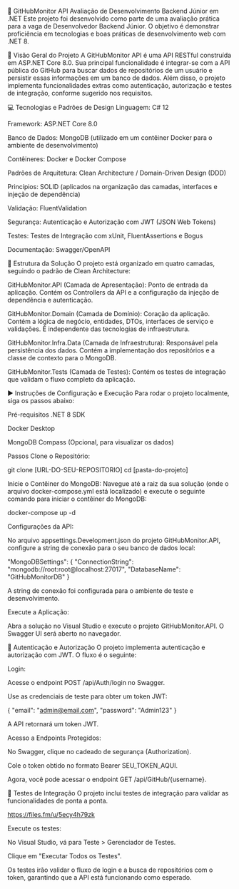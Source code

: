 ﻿🚀 GitHubMonitor API
Avaliação de Desenvolvimento Backend Júnior em .NET
Este projeto foi desenvolvido como parte de uma avaliação prática para a vaga de Desenvolvedor Backend Júnior. O objetivo é demonstrar proficiência em tecnologias e boas práticas de desenvolvimento web com .NET 8.

📝 Visão Geral do Projeto
A GitHubMonitor API é uma API RESTful construída em ASP.NET Core 8.0. Sua principal funcionalidade é integrar-se com a API pública do GitHub para buscar dados de repositórios de um usuário e persistir essas informações em um banco de dados. Além disso, o projeto implementa funcionalidades extras como autenticação, autorização e testes de integração, conforme sugerido nos requisitos.

💻 Tecnologias e Padrões de Design
Linguagem: C# 12

Framework: ASP.NET Core 8.0

Banco de Dados: MongoDB (utilizado em um contêiner Docker para o ambiente de desenvolvimento)

Contêineres: Docker e Docker Compose

Padrões de Arquitetura: Clean Architecture / Domain-Driven Design (DDD)

Princípios: SOLID (aplicados na organização das camadas, interfaces e injeção de dependência)

Validação: FluentValidation

Segurança: Autenticação e Autorização com JWT (JSON Web Tokens)

Testes: Testes de Integração com xUnit, FluentAssertions e Bogus

Documentação: Swagger/OpenAPI

📁 Estrutura da Solução
O projeto está organizado em quatro camadas, seguindo o padrão de Clean Architecture:

GitHubMonitor.API (Camada de Apresentação): Ponto de entrada da aplicação. Contém os Controllers da API e a configuração da injeção de dependência e autenticação.

GitHubMonitor.Domain (Camada de Domínio): Coração da aplicação. Contém a lógica de negócio, entidades, DTOs, interfaces de serviço e validações. É independente das tecnologias de infraestrutura.

GitHubMonitor.Infra.Data (Camada de Infraestrutura): Responsável pela persistência dos dados. Contém a implementação dos repositórios e a classe de contexto para o MongoDB.

GitHubMonitor.Tests (Camada de Testes): Contém os testes de integração que validam o fluxo completo da aplicação.

▶️ Instruções de Configuração e Execução
Para rodar o projeto localmente, siga os passos abaixo:

Pré-requisitos
.NET 8 SDK

Docker Desktop

MongoDB Compass (Opcional, para visualizar os dados)

Passos
Clone o Repositório:

git clone [URL-DO-SEU-REPOSITORIO]
cd [pasta-do-projeto]


Inicie o Contêiner do MongoDB:
Navegue até a raiz da sua solução (onde o arquivo docker-compose.yml está localizado) e execute o seguinte comando para iniciar o contêiner do MongoDB:

docker-compose up -d


Configurações da API:

No arquivo appsettings.Development.json do projeto GitHubMonitor.API, configure a string de conexão para o seu banco de dados local:

"MongoDBSettings": {
  "ConnectionString": "mongodb://root:root@localhost:27017",
  "DatabaseName": "GitHubMonitorDB"
}


A string de conexão foi configurada para o ambiente de teste e desenvolvimento.

Execute a Aplicação:

Abra a solução no Visual Studio e execute o projeto GitHubMonitor.API. O Swagger UI será aberto no navegador.

🔑 Autenticação e Autorização
O projeto implementa autenticação e autorização com JWT. O fluxo é o seguinte:

Login:

Acesse o endpoint POST /api/Auth/login no Swagger.

Use as credenciais de teste para obter um token JWT:

{
  "email": "admin@email.com",
  "password": "Admin123"
}


A API retornará um token JWT.

Acesso a Endpoints Protegidos:

No Swagger, clique no cadeado de segurança (Authorization).

Cole o token obtido no formato Bearer SEU_TOKEN_AQUI.

Agora, você pode acessar o endpoint GET /api/GitHub/{username}.

🧪 Testes de Integração
O projeto inclui testes de integração para validar as funcionalidades de ponta a ponta.

https://files.fm/u/5ecy4h79zk

Execute os testes:

No Visual Studio, vá para Teste > Gerenciador de Testes.

Clique em "Executar Todos os Testes".

Os testes irão validar o fluxo de login e a busca de repositórios com o token, garantindo que a API está funcionando como esperado.
